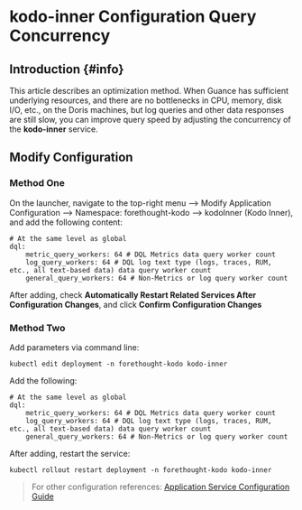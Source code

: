 # kodo-inner Configuration Query Concurrency

## Introduction {#info}

This article describes an optimization method. When Guance has sufficient underlying resources, and there are no bottlenecks in CPU, memory, disk I/O, etc., on the Doris machines, but log queries and other data responses are still slow, you can improve query speed by adjusting the concurrency of the **kodo-inner** service.

## Modify Configuration

### Method One

On the launcher, navigate to the top-right menu --> Modify Application Configuration --> Namespace: forethought-kodo --> kodoInner (Kodo Inner), and add the following content:

``` shell
# At the same level as global
dql:
    metric_query_workers: 64 # DQL Metrics data query worker count
    log_query_workers: 64 # DQL log text type (logs, traces, RUM, etc., all text-based data) data query worker count
    general_query_workers: 64 # Non-Metrics or log query worker count
```

After adding, check **Automatically Restart Related Services After Configuration Changes**, and click **Confirm Configuration Changes**

### Method Two

Add parameters via command line:

``` shell
kubectl edit deployment -n forethought-kodo kodo-inner
```

Add the following:

``` shell
# At the same level as global
dql:
    metric_query_workers: 64 # DQL Metrics data query worker count
    log_query_workers: 64 # DQL log text type (logs, traces, RUM, etc., all text-based data) data query worker count
    general_query_workers: 64 # Non-Metrics or log query worker count
```

After adding, restart the service:

``` shell
kubectl rollout restart deployment -n forethought-kodo kodo-inner
```

> For other configuration references: [Application Service Configuration Guide](application-configuration-guide.md)